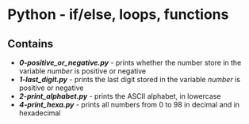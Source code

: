 # Python - if/else, loops, functions
## Contains
- ***0-positive_or_negative.py*** - prints whether the number store in the variable *number* is positive or negative
- ***1-last_digit.py*** - prints the last digit stored in the variable *number* is positive or negative
- ***2-print_alphabet.py*** - prints the ASCII alphabet, in lowercase
- ***4-print_hexa.py*** - prints all numbers from 0 to 98 in decimal and in hexadecimal
